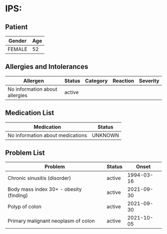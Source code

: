# IPS:

## Patient

|Gender|Age|
|---|---|
|FEMALE|52|

## Allergies and Intolerances

|Allergen|Status|Category|Reaction|Severity|
|---|---|---|---|---|
|No information about allergies|active||||

## Medication List

|Medication|Status|
|---|---|
|No information about medications|UNKNOWN|

## Problem List

|Problem|Status|Onset|
|---|---|---|
|Chronic sinusitis (disorder)|active|1994-03-16|
|Body mass index 30+ - obesity (finding)|active|2021-09-30|
|Polyp of colon|active|2021-09-30|
|Primary malignant neoplasm of colon|active|2021-10-05|
